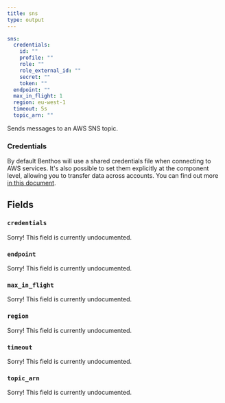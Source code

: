 ```yaml
---
title: sns
type: output
---
```


```yaml
sns:
  credentials:
    id: ""
    profile: ""
    role: ""
    role_external_id: ""
    secret: ""
    token: ""
  endpoint: ""
  max_in_flight: 1
  region: eu-west-1
  timeout: 5s
  topic_arn: ""
```

Sends messages to an AWS SNS topic.

### Credentials

By default Benthos will use a shared credentials file when connecting to AWS
services. It's also possible to set them explicitly at the component level,
allowing you to transfer data across accounts. You can find out more
[in this document](../aws.md).

## Fields

### `credentials`

Sorry! This field is currently undocumented.

### `endpoint`

Sorry! This field is currently undocumented.

### `max_in_flight`

Sorry! This field is currently undocumented.

### `region`

Sorry! This field is currently undocumented.

### `timeout`

Sorry! This field is currently undocumented.

### `topic_arn`

Sorry! This field is currently undocumented.

